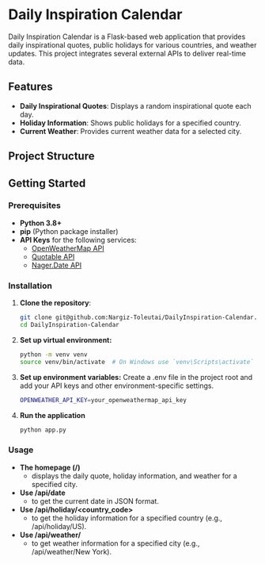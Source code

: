 # Daily Inspiration Calendar

Daily Inspiration Calendar is a Flask-based web application that provides daily inspirational quotes, public holidays for various countries, and weather updates. This project integrates several external APIs to deliver real-time data.

## Features

- **Daily Inspirational Quotes**: Displays a random inspirational quote each day.
- **Holiday Information**: Shows public holidays for a specified country.
- **Current Weather**: Provides current weather data for a selected city.

## Project Structure


## Getting Started

### Prerequisites

- **Python 3.8+**
- **pip** (Python package installer)
- **API Keys** for the following services:
  - [OpenWeatherMap API](https://openweathermap.org/api)
  - [Quotable API](https://quotable.io)
  - [Nager.Date API](https://date.nager.at)

### Installation

1. **Clone the repository**:
   ```bash
   git clone git@github.com:Nargiz-Toleutai/DailyInspiration-Calendar.git
   cd DailyInspiration-Calendar

2. **Set up virtual environment:**
    ```bash
    python -m venv venv
    source venv/bin/activate  # On Windows use `venv\Scripts\activate`
    ```
3. **Set up environment variables:**
Create a .env file in the project root and add your API keys and other environment-specific settings.
    ```bash
   OPENWEATHER_API_KEY=your_openweathermap_api_key
    ```
4. **Run the application**
    ```bash
   python app.py
    ```
### Usage
- **The homepage (/)** 
  - displays the daily quote, holiday information, and weather for a specified city.
- **Use /api/date**
  - to get the current date in JSON format.
- **Use /api/holiday/<country_code>**
  - to get the holiday information for a specified country (e.g., /api/holiday/US).
- **Use /api/weather/<city>**
  - to get weather information for a specified city (e.g., /api/weather/New York).
